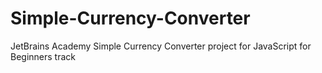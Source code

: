 # Simple-Currency-Converter
JetBrains Academy Simple Currency Converter project for JavaScript for Beginners track
